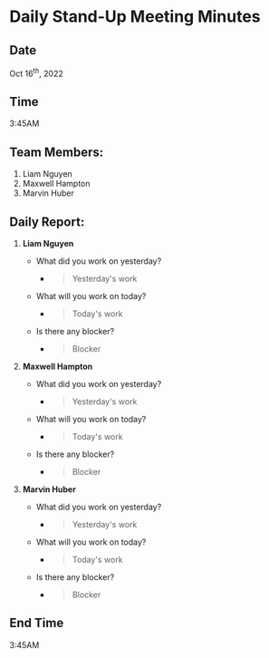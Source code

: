 # Daily Stand-Up Meeting Minutes

## Date
Oct 16<sup>th</sup>, 2022

## Time
3:45AM

## Team Members:
1. Liam Nguyen
2. Maxwell Hampton
3. Marvin Huber

## Daily Report:
1. **Liam Nguyen**

   - What did you work on yesterday?
     - > Yesterday's work

   - What will you work on today?
     - > Today's work

   - Is there any blocker?
     - > Blocker

2. **Maxwell Hampton**

   - What did you work on yesterday?
     - > Yesterday's work

   - What will you work on today?
     - > Today's work

   - Is there any blocker?
     - > Blocker

3. **Marvin Huber**

   - What did you work on yesterday?
     - > Yesterday's work

   - What will you work on today?
     - > Today's work

   - Is there any blocker?
     - > Blocker

## End Time
3:45AM